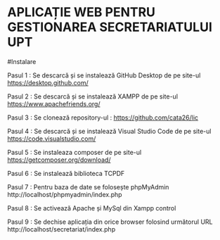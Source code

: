 # APLICAȚIE WEB PENTRU GESTIONAREA SECRETARIATULUI UPT

#Instalare

Pasul 1 : Se descarcă și se instalează GitHub Desktop de pe site-ul https://desktop.github.com/

Pasul 2 : Se descarcă și se instalează XAMPP de pe site-ul https://www.apachefriends.org/

Pasul 3 : Se clonează repository-ul : https://github.com/cata26/lic

Pasul 4 : Se descarcă și se instalează Visual Studio Code de pe site-ul https://code.visualstudio.com/

Pasul 5 : Se instaleaza composer de pe site-ul https://getcomposer.org/download/

Pasul 6 : Se instalează biblioteca TCPDF

Pasul 7 : Pentru baza de date se folosește phpMyAdmin http://localhost/phpmyadmin/index.php

Pasul 8 : Se activează Apache și MySql din Xampp control

Pasul 9 : Se dechise aplicația din orice browser folosind următorul URL http://localhost/secretariat/index.php

